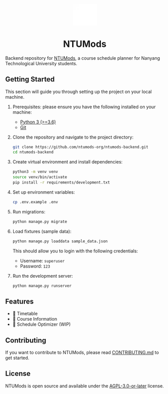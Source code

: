<div align="center">
  <img src="./static/logo.png" alt="NTUMods logo" width="75">
  <h1>NTUMods</h1>
</div>

Backend repository for [NTUMods](https://www.ntumods.org), a course schedule planner for Nanyang Technological University students.

## Getting Started

This section will guide you through setting up the project on your local machine.

1. Prerequisites: please ensure you have the following installed on your machine:
    - [Python 3 (>=3.6)](https://www.python.org/downloads/)
    - [Git](https://git-scm.com/downloads)
  
2. Clone the repository and navigate to the project directory:
    ```bash
    git clone https://github.com/ntumods-org/ntumods-backend.git
    cd ntumods-backend
    ```

3. Create virtual environment and install dependencies:
    ```bash
    python3 -m venv venv
    source venv/bin/activate
    pip install -r requirements/development.txt
    ```

4. Set up environment variables:
    ```bash
    cp .env.example .env
    ```

5. Run migrations:
    ```bash
    python manage.py migrate
    ```

6. Load fixtures (sample data):
    ```bash
    python manage.py loaddata sample_data.json
    ```
    This should allow you to login with the following credentials:
    - Username: `superuser`
    - Password: `123`
  
7. Run the development server:
    ```bash
    python manage.py runserver
    ```

## Features
- 📆 Timetable
- 📖 Course Information
- 🚀 Schedule Optimizer (WIP)

## Contributing
If you want to contribute to NTUMods, please read [CONTRIBUTING.md](./CONTRIBUTING.md) to get started.

## License
NTUMods is open source and available under the [AGPL-3.0-or-later](./LICENSE) license.
